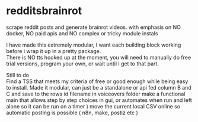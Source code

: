 # redditsbrainrot
scrape reddit posts and generate brainrot videos. with emphasis on NO docker, NO paid apis and NO complex or tricky module instals

I have made this extremely modular, I want each building block working before i wrap it up in a pretty package.  
There is NO tts hooked up at the moment, you will need to manually do free trial versions, program your own, or wait until i get to that part. 

Still to do  
Find a TSS that meets my criteria of free or good enough while being easy to install. Made it modular, can just be a standalone or api fed column B and C and save to the rows id filename in voiceovers folder
make a functional main that allows step by step choices in gui, or automates when run and left alone so it can be run on a timer ) 
move the current local CSV online so automatic posting is possible ( n8n, make, postiz etc ) 


